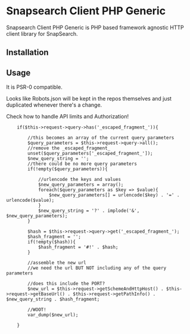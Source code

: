 Snapsearch Client PHP Generic
=============================

Snapsearch Client PHP Generic is PHP based framework agnostic HTTP client library for SnapSearch.


Installation
------------

Usage
-----

It is PSR-0 compatible.


Looks like Robots.json will be kept in the repos themselves and just duplicated whenever there's a change.

Check how to handle API limits and Authorization!


		if($this->request->query->has('_escaped_fragment_')){

			//this becomes an array of the current query parameters
			$query_parameters = $this->request->query->all();
			//remove the _escaped_fragment_
			unset($query_parameters['_escaped_fragment_']);
			$new_query_string = '';
			//there could be no more query parameters
			if(!empty($query_parameters)){

				//urlencode the keys and values
				$new_query_parameters = array();
				foreach($query_parameters as $key => $value){
					$new_query_parameters[] = urlencode($key) . '=' . urlencode($value);
				}
				$new_query_string = '?' . implode('&', $new_query_parameters);
			}

			$hash = $this->request->query->get('_escaped_fragment_');
			$hash_fragment = '';
			if(!empty($hash)){
				$hash_fragment = '#!' . $hash;
			}

			//assemble the new url
			//we need the url BUT NOT including any of the query parameters

			//does this include the PORT?
			$new_url = $this->request->getSchemeAndHttpHost() . $this->request->getBaseUrl() . $this->request->getPathInfo() . $new_query_string . $hash_fragment;

			//WOOT!
			var_dump($new_url);

		}